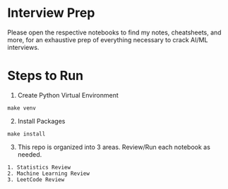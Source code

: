 # Interview Prep

Please open the respective notebooks to find my notes, cheatsheets, and more, for an exhaustive prep of everything necessary to crack AI/ML interviews.

# Steps to Run
1. Create Python Virtual Environment
```shell
make venv
```

2. Install Packages
```shell
make install
```

3. This repo is organized into 3 areas. Review/Run each notebook as needed.
```shell
1. Statistics Review
2. Machine Learning Review
3. LeetCode Review
```